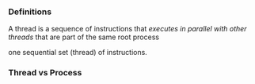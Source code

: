 ### Definitions

A thread is a sequence of instructions that *executes in parallel with other threads* that are part of the same root process

one sequential set (thread) of instructions.

### Thread vs Process

